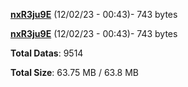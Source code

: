 [**nxR3ju9E**](/data/nxR3ju9E.txt) (12/02/23 - 00:43)- 743 bytes

[**nxR3ju9E**](/data/nxR3ju9E.txt) (12/02/23 - 00:43)- 743 bytes

**Total Datas**: 9514

**Total Size**: 63.75 MB / 63.8 MB